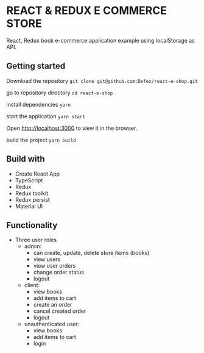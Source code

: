 # REACT & REDUX E COMMERCE STORE

React, Redux book e-commerce application example using localStorage as API.

## Getting started

Download the repository
`git clone git@github.com:Defex/react-e-shop.git`

go to repository directory
`cd react-e-shop`

install dependencies
`yarn`

start the application
`yarn start`

Open [http://localhost:3000](http://localhost:3000) to view it in the browser.

build the project
`yarn build`

## Build with

- Create React App
- TypeScript
- Redux
- Redux toolkit
- Redux persist
- Material UI

## Functionality

- Three user roles
  - admin:
    - can create, update, delete store items (books)
    - view users
    - view user orders
    - change order status
    - logout
  - client:
    - view books
    - add items to cart
    - create an order
    - cancel created order
    - logout
  - unauthenticated user:
    - view books
    - add items to cart
    - login
